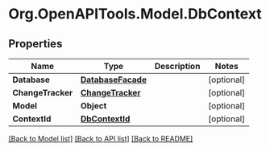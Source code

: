 # Org.OpenAPITools.Model.DbContext
## Properties

Name | Type | Description | Notes
------------ | ------------- | ------------- | -------------
**Database** | [**DatabaseFacade**](DatabaseFacade.md) |  | [optional] 
**ChangeTracker** | [**ChangeTracker**](ChangeTracker.md) |  | [optional] 
**Model** | **Object** |  | [optional] 
**ContextId** | [**DbContextId**](DbContextId.md) |  | [optional] 

[[Back to Model list]](../README.md#documentation-for-models) [[Back to API list]](../README.md#documentation-for-api-endpoints) [[Back to README]](../README.md)

